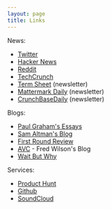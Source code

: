 ```yaml
---
layout: page
title: Links
---
```

News:

- [Twitter](http://twitter.com)
- [Hacker News](https://news.ycombinator.com)
- [Reddit](http://reddit.com)
- [TechCrunch](http://techcrunch.com/)
- [Term Sheet](http://fortune.com/tag/term-sheet/) (newsletter)
- [Mattermark Daily](https://mattermark.com/category/mattermark-daily/) (newsletter)
- [CrunchBaseDaily](http://static.crunchbase.com/daily/content_twitter.html) (newsletter)

Blogs:

- [Paul Graham's Essays](http://paulgraham.com/articles.html)
- [Sam Altman's Blog](http://blog.samaltman.com/)
- [First Round Review](http://firstround.com/review/)
- [AVC](http://avc.com/) - Fred Wilson's Blog
- [Wait But Why](http://waitbutwhy.com/)

Services:

- [Product Hunt](www.producthunt.com)
- [Github](https://github.com/)
- [SoundCloud](https://soundcloud.com)
